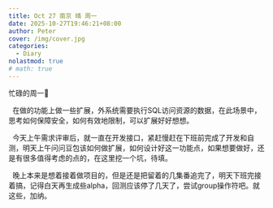 ```yaml
---
title: Oct 27 南京 晴 周一
date: 2025-10-27T19:46:21+08:00
author: Peter
cover: /img/cover.jpg
categories:
  - Diary
nolastmod: true
# math: true
---
```


忙碌的周一🐣

<!--more-->

&nbsp;&nbsp;在做的功能上做一些扩展，外系统需要执行SQL访问资源的数据，在此场景中，思考如何保障安全，如何有效地限制，可以扩展好好想想。

&nbsp;&nbsp;今天上午需求评审后，就一直在开发接口，紧赶慢赶在下班前完成了开发和自测，明天上午问问豆包该如何做扩展，如何设计好这一功能点，如果想要做好，还是有很多值得考虑的点的，在这里挖一个坑，待填。

&nbsp;&nbsp;晚上本来是想着接着做项目的，但是还是把留着的几集番追完了，明天下班完接着搞，记得白天再生成些alpha，回测应该停了几天了，尝试group操作符吧。就这些，加纳。